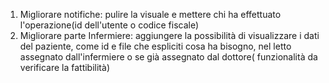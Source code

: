 1) Migliorare notifiche: pulire la visuale e mettere chi ha effettuato l'operazione(id dell'utente o codice fiscale)
2) Migliorare parte Infermiere: aggiungere la possibilità di visualizzare i dati del paziente, come id e file che espliciti cosa ha bisogno, nel letto assegnato dall'infermiere o se già assegnato dal dottore( funzionalità da verificare la fattibilità)
